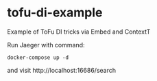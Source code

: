 # tofu-di-example
Example of ToFu DI tricks via Embed and ContextT

Run Jaeger with command:

	docker-compose up -d 
    
and visit http://localhost:16686/search